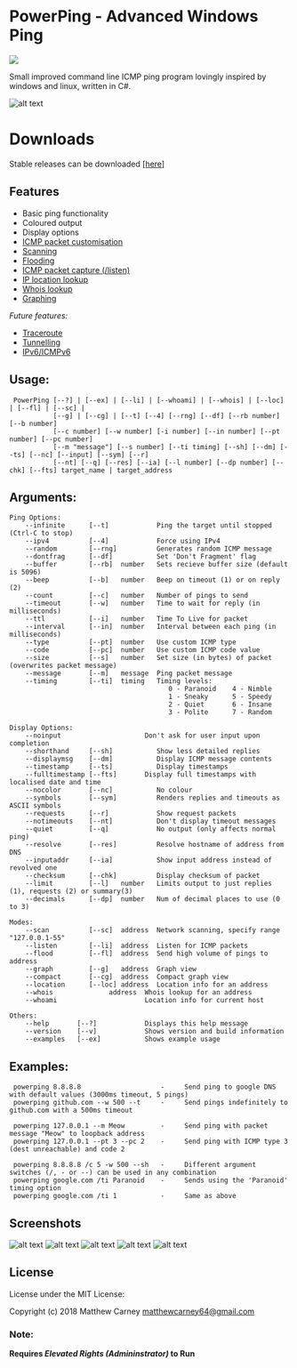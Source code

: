 # PowerPing - Advanced Windows Ping 

[![](https://img.shields.io/badge/stable%20version-1.3.0-brightgreen.svg)](https://github.com/Killeroo/PowerPing/releases) 

Small improved command line ICMP ping program lovingly inspired by windows and linux, written in C#.

![alt text](https://user-images.githubusercontent.com/9999745/50736454-c6964380-11b5-11e9-80c4-adb6a2850a20.png "PowerPing in action")

# Downloads
Stable releases can be downloaded [[here]](https://github.com/Killeroo/PowerPing/releases)

## Features

- Basic ping functionality
- Coloured output
- Display options
- [ICMP packet customisation](https://en.wikipedia.org/wiki/Internet_Control_Message_Protocol#Control_messages)
- [Scanning](https://en.wikipedia.org/wiki/Ping_sweep)
- [Flooding](https://en.wikipedia.org/wiki/Ping_flood)
- [ICMP packet capture (/listen)](docs/screenshots/screenshot3.png)
- [IP location lookup](docs/screenshots/screenshot4.png)
- [Whois lookup](https://en.wikipedia.org/wiki/WHOIS)
- [Graphing](docs/screenshots/screenshot2.png)

_Future features:_

- [Traceroute](https://en.wikipedia.org/wiki/Traceroute)
- [Tunnelling](https://en.wikipedia.org/wiki/ICMP_tunnel)
- [IPv6/ICMPv6](https://en.wikipedia.org/wiki/Internet_Control_Message_Protocol_version_6)

## Usage: 
     PowerPing [--?] | [--ex] | [--li] | [--whoami] | [--whois] | [--loc] | [--fl] | [--sc] |
               [--g] | [--cg] | [--t] [--4] [--rng] [--df] [--rb number] [--b number] 
               [--c number] [--w number] [-i number] [--in number] [--pt number] [--pc number]
               [--m "message"] [--s number] [--ti timing] [--sh] [--dm] [--ts] [--nc] [--input] [--sym] [--r]
               [--nt] [--q] [--res] [--ia] [--l number] [--dp number] [--chk] [--fts] target_name | target_address
               
## Arguments:
    Ping Options:
        --infinite      [--t]            Ping the target until stopped (Ctrl-C to stop)
        --ipv4          [--4]            Force using IPv4
        --random        [--rng]          Generates random ICMP message
        --dontfrag      [--df]           Set 'Don't Fragment' flag
        --buffer        [--rb]  number   Sets recieve buffer size (default is 5096)
        --beep          [--b]   number   Beep on timeout (1) or on reply (2)
        --count         [--c]   number   Number of pings to send
        --timeout       [--w]   number   Time to wait for reply (in milliseconds)
        --ttl           [--i]   number   Time To Live for packet
        --interval      [--in]  number   Interval between each ping (in milliseconds)
        --type          [--pt]  number   Use custom ICMP type
        --code          [--pc]  number   Use custom ICMP code value
        --size          [--s]   number   Set size (in bytes) of packet (overwrites packet message)
        --message       [--m]   message  Ping packet message
        --timing        [--ti]  timing   Timing levels:
                                            0 - Paranoid    4 - Nimble
                                            1 - Sneaky      5 - Speedy
                                            2 - Quiet       6 - Insane
                                            3 - Polite      7 - Random
    
    Display Options:
        --noinput                     Don't ask for user input upon completion
        --shorthand     [--sh]           Show less detailed replies
        --displaymsg    [--dm]           Display ICMP message contents
        --timestamp     [--ts]           Display timestamps
        --fulltimestamp [--fts]       Display full timestamps with localised date and time
        --nocolor       [--nc]           No colour
        --symbols       [--sym]          Renders replies and timeouts as ASCII symbols
        --requests      [--r]            Show request packets
        --notimeouts    [--nt]           Don't display timeout messages
        --quiet         [--q]            No output (only affects normal ping)
        --resolve       [--res]          Resolve hostname of address from DNS
        --inputaddr     [--ia]           Show input address instead of revolved one
        --checksum      [--chk]          Display checksum of packet
        --limit         [--l]   number   Limits output to just replies (1), requests (2) or summary(3)
        --decimals      [--dp]  number   Num of decimal places to use (0 to 3)

    Modes:
        --scan          [--sc]  address  Network scanning, specify range "127.0.0.1-55"
        --listen        [--li]  address  Listen for ICMP packets
        --flood         [--fl]  address  Send high volume of pings to address
        --graph         [--g]   address  Graph view
        --compact       [--cg]  address  Compact graph view
        --location      [--loc] address  Location info for an address
        --whois              address  Whois lookup for an address
        --whoami                      Location info for current host

    Others:
        --help       [--?]            Displays this help message
        --version    [--v]            Shows version and build information
        --examples   [--ex]           Shows example usage

## Examples:
     powerping 8.8.8.8                    -     Send ping to google DNS with default values (3000ms timeout, 5 pings)
     powerping github.com --w 500 --t     -     Send pings indefinitely to github.com with a 500ms timeout
     
     powerping 127.0.0.1 --m Meow         -     Send ping with packet message "Meow" to loopback address
     powerping 127.0.0.1 --pt 3 --pc 2    -     Send ping with ICMP type 3 (dest unreachable) and code 2
     
     powerping 8.8.8.8 /c 5 -w 500 --sh   -     Different argument switches (/, - or --) can be used in any combination
     powerping google.com /ti Paranoid    -     Sends using the 'Paranoid' timing option
     powerping google.com /ti 1           -     Same as above

## Screenshots

![alt text](https://user-images.githubusercontent.com/9999745/50736455-c6964380-11b5-11e9-9ac4-4042fcbe450e.png "Powerping's Graph view")
![alt text](https://user-images.githubusercontent.com/9999745/50736456-c6964380-11b5-11e9-95e8-0357e8cd3d27.png "Powerping Listening for ICMP activity")
![alt text](https://user-images.githubusercontent.com/9999745/50736458-c6964380-11b5-11e9-9b5c-b4bbcf49f238.png "Powerping showing request packets and sending random ICMP data")
![alt text](https://user-images.githubusercontent.com/9999745/50736461-c72eda00-11b5-11e9-836c-4beb7dd55f00.png "Showing ping results as ascii symbols")
![alt text](https://user-images.githubusercontent.com/9999745/50736459-c72eda00-11b5-11e9-87c3-4030033f9fab.png "Powerping using timestamp")

## License

License under the MIT License:

Copyright (c) 2018 Matthew Carney <matthewcarney64@gmail.com>

### Note: 
**Requires _Elevated Rights (Admininstrator)_ to Run**
